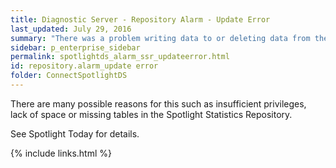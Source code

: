 ```yaml
---
title: ﻿Diagnostic Server - Repository Alarm - Update Error
last_updated: July 29, 2016
summary: "There was a problem writing data to or deleting data from the Spotlight Statistics Repository."
sidebar: p_enterprise_sidebar
permalink: spotlightds_alarm_ssr_updateerror.html
id: repository.alarm_update error
folder: ConnectSpotlightDS
---
```



There are many possible reasons for this such as insufficient privileges, lack of space or missing tables in the Spotlight Statistics Repository.

See <xref href="spotlight:AlarmLog.AlarmLogCurrent" format="html" scope="external">Spotlight Today</xref> for details.


{% include links.html %}
